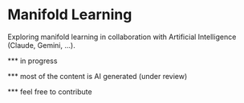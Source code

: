 # Manifold Learning
Exploring manifold learning in collaboration with Artificial Intelligence (Claude, Gemini, ...). 


*** in progress

*** most of the content is AI generated (under review)

*** feel free to contribute
